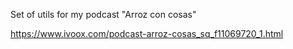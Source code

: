 Set of utils for my podcast "Arroz con cosas"

https://www.ivoox.com/podcast-arroz-cosas_sq_f11069720_1.html
